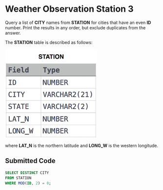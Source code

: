 # Weather Observation Station 3

Query a list of **CITY** names from **STATION** for cities that have an even **ID** number. Print the results in any order, but exclude duplicates from the answer.

The **STATION** table is described as follows:

![](../src/1449345840-5f0a551030-Station.jpg)

where **LAT_N** is the northern latitude and **LONG_W** is the western longitude.

## Submitted Code

```sql
SELECT DISTINCT CITY
FROM STATION
WHERE MOD(ID, 2) = 0;
```
